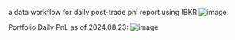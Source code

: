 a data workflow for daily post-trade pnl report using IBKR
![image](https://github.com/user-attachments/assets/2b81aeed-ed4c-4413-9048-4c7d722f866c)





Portfolio Daily PnL as of 2024.08.23:
![image](https://github.com/user-attachments/assets/c1dd305f-0c44-47ec-85cf-960d85b5a4e2)

























